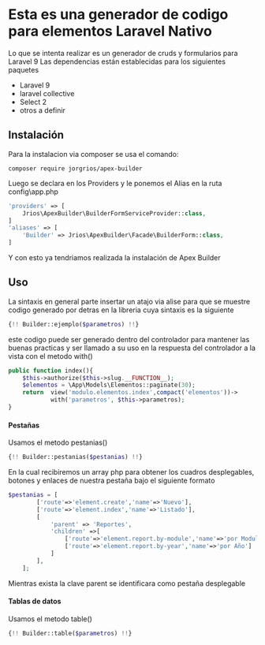 # Esta es una generador de codigo para elementos Laravel Nativo

Lo que se intenta realizar es un generador de cruds y formularios para Laravel 9
Las dependencias están establecidas para los siguientes paquetes
 - Laravel 9 
 - laravel collective
 - Select 2
 - otros a definir
## Instalación
Para la instalacion via composer se usa el comando:
```
composer require jorgrios/apex-builder
```
Luego se declara en los Providers y le ponemos el Alias en la ruta config\app.php
```php
'providers' => [
    Jrios\ApexBuilder\BuilderFormServiceProvider::class,
]
'aliases' => [
    'Builder' => Jrios\ApexBuilder\Facade\BuilderForm::class,
]
```
Y con esto ya tendriamos realizada la instalación de Apex Builder
## Uso
La sintaxis en general parte insertar un atajo via alise para que se muestre codigo generado por detras en la libreria
cuya sintaxis es la siguiente
```php
{!! Builder::ejemplo($parametros) !!}
```

este codigo puede ser generado dentro del controlador para mantener las buenas practicas y ser llamado a su uso en la respuesta del controlador a la vista con el metodo with()


```php
public function index(){
    $this->authorize($this->slug.__FUNCTION__);
    $elementos = \App\Models\Elementos::paginate(30);
    return  view('modulo.elementos.index',compact('elementos'))->
            with('parametros', $this->parametros);
}
```


#### Pestañas 
Usamos el metodo pestanias()
```php
{!! Builder::pestanias($pestanias) !!}
```
En la cual recibiremos un array php para obtener los cuadros desplegables, botones y enlaces de nuestra pestaña bajo el siguiente formato

```php
$pestanias = [
        ['route'=>'element.create','name'=>'Nuevo'],
        ['route'=>'element.index','name'=>'Listado'],
        [
            'parent' => 'Reportes',
            'children' =>[
                ['route'=>'element.report.by-module','name'=>'por Modulo'],
                ['route'=>'element.report.by-year','name'=>'por Año']
            ]
        ],
    ];
```
Mientras exista la clave parent se identificara como pestaña desplegable

#### Tablas de datos
Usamos el metodo table()
```php
{!! Builder::table($parametros) !!}
```